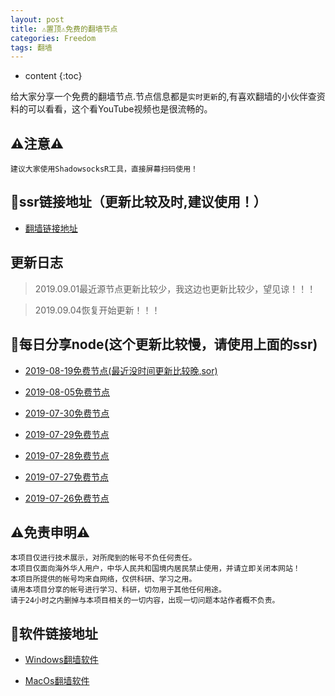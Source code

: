 ```yaml
---
layout: post
title: ⚠️置顶⚠️免费的翻墙节点
categories: Freedom
tags: 翻墙
---
```

* content
{:toc}

给大家分享一个免费的翻墙节点.节点信息都是`实时更新`的,有喜欢翻墙的小伙伴查资料的可以看看，这个看YouTube视频也是很流畅的。

## ⚠️注意⚠️

	建议大家使用ShadowsocksR工具，直接屏幕扫码使用！

## 🔗ssr链接地址（更新比较及时,建议使用！）

   * [翻墙链接地址](https://www.goroutine.me/ssr/index.html)

## 更新日志  

   > 2019.09.01最近源节点更新比较少，我这边也更新比较少，望见谅！！！

   > 2019.09.04恢复开始更新！！！ 

## 👀每日分享node(这个更新比较慢，请使用上面的ssr)

   * [2019-08-19免费节点(最近没时间更新比较晚,sor)](https://www.goroutine.me/ssrnode/ssrnode-2019-08-19.txt)

   * [2019-08-05免费节点](https://www.goroutine.me/ssrnode/ssrnode-2019-08-05.txt)

   * [2019-07-30免费节点](https://www.goroutine.me/ssrnode/ssrnode-2019-07-30.txt)

   * [2019-07-29免费节点](https://www.goroutine.me/ssrnode/ssrnode-2019-07-29.txt)
  
   * [2019-07-28免费节点](https://www.goroutine.me/ssrnode/ssrnode-2019-07-28.txt)

   * [2019-07-27免费节点](https://www.goroutine.me/ssrnode/ssrnode-2019-07-27.txt)

   * [2019-07-26免费节点](https://www.goroutine.me/ssrnode/ssrnode-2019-07-26.txt)

## ⚠️免责申明⚠️
	
	本项目仅进行技术展示，对所爬到的帐号不负任何责任。 
	本项目仅面向海外华人用户，中华人民共和国境内居民禁止使用，并请立即关闭本网站！ 
	本项目所提供的帐号均来自网络，仅供科研、学习之用。 
	请用本项目分享的帐号进行学习、科研，切勿用于其他任何用途。 
	请于24小时之内删掉与本项目相关的一切内容，出现一切问题本站作者概不负责。

## 🔗软件链接地址

* [Windows翻墙软件](https://www.goroutine.me/ssr/software/ShadowsocksR-4.4.5-win.7z)

* [MacOs翻墙软件](https://www.goroutine.me/ssr/software/ShadowsocksX-NG-R8.dmg)